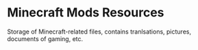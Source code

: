 # Minecraft Mods Resources

Storage of Minecraft-related files, contains tranlsations, pictures, documents of gaming, etc.
